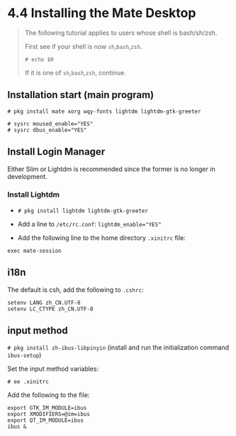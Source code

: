 # 4.4 Installing the Mate Desktop

> The following tutorial applies to users whose shell is bash/sh/zsh.
>
> First see if your shell is now `sh`,`bash`,`zsh`.
>
>`# echo $0`
>
> If it is one of `sh`,`bash`,`zsh`, continue.

## Installation start (main program)

```
# pkg install mate xorg wqy-fonts lightdm lightdm-gtk-greeter
```

```
# sysrc moused_enable="YES"
# sysrc dbus_enable="YES"
```

## Install Login Manager

Either Slim or Lightdm is recommended since the former is no longer in development.

### Install Lightdm

- `# pkg install lightdm lightdm-gtk-greeter`

- Add a line to `/etc/rc.conf`: `lightdm_enable="YES"`

- Add the following line to the home directory `.xinitrc` file:

`exec mate-session`


## i18n

The default is csh, add the following to `.cshrc`:

```
setenv LANG zh_CN.UTF-8
setenv LC_CTYPE zh_CN.UTF-8
```

## input method

`# pkg install zh-ibus-libpinyin` (install and run the initialization command `ibus-setup`)

Set the input method variables:

`# ee .xinitrc`

Add the following to the file:

```
export GTK_IM_MODULE=ibus
export XMODIFIERS=@im=ibus
export QT_IM_MODULE=ibus
ibus &
```
